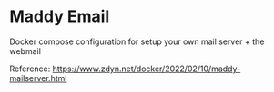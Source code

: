 # Maddy Email

Docker compose configuration for setup your own mail server + the webmail

Reference: https://www.zdyn.net/docker/2022/02/10/maddy-mailserver.html

